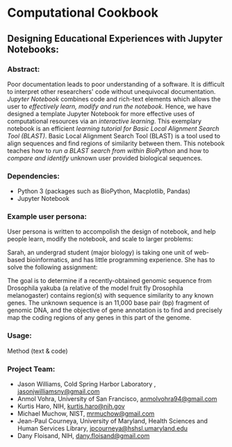 # Computational Cookbook

## Designing Educational Experiences with Jupyter Notebooks:

### Abstract:
Poor documentation leads to poor understanding of a software. It is difficult to interpret other researchers' code without unequivocal documentation. *Jupyter Notebook* combines code and rich-text elements which allows the user to *effectively learn, modify and run the notebook*. Hence, we have designed a template Jupyter Notebook for more effective uses of computational resources via an *interactive learning*. This exemplary notebook is an efficient *learning tutorial for Basic Local Alignment Search Tool (BLAST)*. Basic Local Alignment Search Tool (BLAST) is a tool used to align sequences and find regions of similarity between them. This notebook teaches how to *run a BLAST search from within BioPython* and how to *compare and identify* unknown user provided biological sequences.

### Dependencies:
* Python 3 (packages such as BioPython, Macplotlib, Pandas)
* Jupyter Notebook

### Example user persona:
User persona is written to accompolish the design of notebook, and help people learn, modify the notebook, and scale to larger problems:

Sarah, an undergrad student (major biology) is taking one unit of web-based bioinformatics, and has little programming experience. She has to solve the following assignment:

The goal is to determine if a recently-obtained genomic sequence from Drosophila yakuba (a
relative of the model fruit fly Drosophila melanogaster) contains region(s) with sequence
similarity to any known genes. The unknown sequence is an 11,000 base pair (bp) fragment of
genomic DNA, and the objective of gene annotation is to find and precisely map the coding
regions of any genes in this part of the genome.

### Usage:
Method (text & code)

### Project Team:

* Jason Williams, Cold Spring Harbor Laboratory , jasonjwilliamsny@gmail.com
* Anmol Vohra, University of San Francisco, anmolvohra94@gmail.com
* Kurtis Haro, NIH, kurtis.haro@nih.gov
* Michael Muchow, NIST, mrmuchow@gmail.com
* Jean-Paul Courneya, University of Maryland, Health Sciences and Human Services Library, jpcourneya@hshsl.umaryland.edu
* Dany Floisand, NIH, dany.floisand@gmail.com




